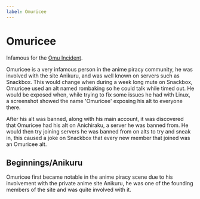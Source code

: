 ```yaml
---
label: Omuricee
---
```


# Omuricee

Infamous for the [Omu Incident](/incidents/omuricee).

Omuricee is a very infamous person in the anime piracy community, he was involved with the site Anikuru, and was well known on servers such as Snackbox. This would change when during a week long mute on Snackbox, Omuricee used an alt named rombaking so he could talk while timed out. He would be exposed when, while trying to fix some issues he had with Linux, a screenshot showed the name 'Omuricee' exposing his alt to everyone there.

After his alt was banned, along with his main account, it was discovered that Omuricee had his alt on Anichiraku, a server he was banned from. He would then try joining servers he was banned from on alts to try and sneak in, this caused a joke on Snackbox that every new member that joined was an Omuricee alt.

## Beginnings/Anikuru

Omuricee first became notable in the anime piracy scene due to his involvement with the private anime site Anikuru, he was one of the founding members of the site and was quite involved with it.